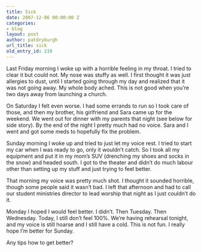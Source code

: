```yaml
---
title: Sick
date: 2007-12-06 00:00:00 Z
categories:
- blog
layout: post
author: patdryburgh
url_title: sick
old_entry_id: 219
---
```


Last Friday morning I woke up with a horrible feeling in my throat. I tried to clear it but could not. My nose was stuffy as well. I first thought it was just allergies to dust, until I started going through my day and realized that it was not going away. My whole body ached. This is not good when you’re two days away from launching a church.

On Saturday I felt even worse. I had some errands to run so I took care of those, and then my brother, his girlfriend and Sara came up for the weekend. We went out for dinner with my parents that night (see below for side story). By the end of the night I pretty much had no voice. Sara and I went and got some meds to hopefully fix the problem.

Sunday morning I woke up and tried to just let my voice rest. I tried to start my car when I was ready to go, only it wouldn’t catch. So I took all my equipment and put it in my mom’s SUV (drenching my shoes and socks in the snow) and headed south. I got to the theater and didn’t do much labour other than setting up my stuff and just trying to feel better.

That morning my voice was pretty much shot. I thought it sounded horrible, though some people said it wasn’t bad. I left that afternoon and had to call our student ministries director to lead worship that night as I just couldn’t do it.

Monday I hoped I would feel better. I didn’t. Then Tuesday. Then Wednesday. Today, I still don’t feel 100%. We’re having rehearsal tonight, and my voice is still hoarse and I still have a cold. This is not fun. I really hope I’m better for Sunday.

Any tips how to get better?